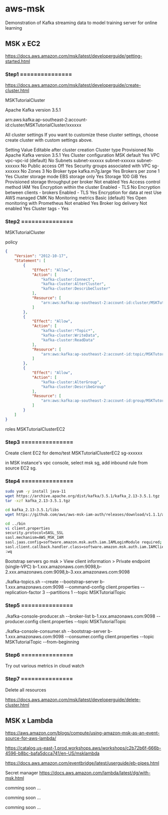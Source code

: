 # aws-msk

Demonstration of Kafka streaming data to model training server for online learning

## MSK x EC2

https://docs.aws.amazon.com/msk/latest/developerguide/getting-started.html

### Step1 ===============

https://docs.aws.amazon.com/msk/latest/developerguide/create-cluster.html

MSKTutorialCluster

Apache Kafka version
3.5.1

arn:aws:kafka:ap-southeast-2:account-id:cluster/MSKTutorialCluster/xxxxxx

All cluster settings
If you want to customize these cluster settings, choose create cluster with custom settings above.

Setting
Value
Editable after cluster creation
Cluster type	Provisioned	No
Apache Kafka version	3.5.1	Yes
Cluster configuration	MSK default	Yes
VPC	vpc-vpc-id (default)	No
Subnets	
subnet-xxxxxx 
subnet-xxxxxx 
subnet-xxxxxx 
No
Public access	Off	Yes
Security groups associated with VPC	
sg-xxxxxx 
No
Zones	3	No
Broker type	kafka.m7g.large	Yes
Brokers per zone	1	Yes
Cluster storage mode	EBS storage only	Yes
Storage	100 GiB	Yes
Provisioned storage throughput per broker	Not enabled	Yes
Access control method	IAM	Yes
Encryption within the cluster	Enabled - TLS	No
Encryption between clients - brokers	Enabled - TLS	Yes
Encryption for data at rest	Use AWS managed CMK	No
Monitoring metrics	Basic (default)	Yes
Open monitoring with Prometheus	Not enabled	Yes
Broker log delivery	Not enabled	Yes
Cluster tags	-	Yes

### Step2 ===============

MSKTutorialCluster

policy
```json
{
    "Version": "2012-10-17",
    "Statement": [
        {
            "Effect": "Allow",
            "Action": [
                "kafka-cluster:Connect",
                "kafka-cluster:AlterCluster",
                "kafka-cluster:DescribeCluster"
            ],
            "Resource": [
                "arn:aws:kafka:ap-southeast-2:account-id:cluster/MSKTutorialCluster/*"
            ]
        },
        {
            "Effect": "Allow",
            "Action": [
                "kafka-cluster:*Topic*",
                "kafka-cluster:WriteData",
                "kafka-cluster:ReadData"
            ],
            "Resource": [
                "arn:aws:kafka:ap-southeast-2:account-id:topic/MSKTutorialCluster/*"
            ]
        },
        {
            "Effect": "Allow",
            "Action": [
                "kafka-cluster:AlterGroup",
                "kafka-cluster:DescribeGroup"
            ],
            "Resource": [
                "arn:aws:kafka:ap-southeast-2:account-id:group/MSKTutorialCluster/*"
            ]
        }
    ]
}
```

roles
MSKTutorialClusterEC2


### Step3 ===============

Create client EC2 for demo/test
MSKTutorialClusterEC2
sg-xxxxxx

in MSK instance's vpc console, select msk sg, add inbound rule from source EC2 sg. 

### Step4 ===============


```bash
sudo yum -y install java-11
wget https://archive.apache.org/dist/kafka/3.5.1/kafka_2.13-3.5.1.tgz
tar -xzf kafka_2.13-3.5.1.tgz

cd kafka_2.13-3.5.1/libs
wget https://github.com/aws/aws-msk-iam-auth/releases/download/v1.1.1/aws-msk-iam-auth-1.1.1-all.jar

cd ../bin
vi client.properties
security.protocol=SASL_SSL
sasl.mechanism=AWS_MSK_IAM
sasl.jaas.config=software.amazon.msk.auth.iam.IAMLoginModule required;
sasl.client.callback.handler.class=software.amazon.msk.auth.iam.IAMClientCallbackHandler
:wq
```


Bootstrap servers
go msk > View client information > Private endpoint (single-VPC)
b-1.xxx.amazonaws.com:9098,b-2.xxx.amazonaws.com:9098,b-3.xxx.amazonaws.com:9098

./kafka-topics.sh --create --bootstrap-server b-1.xxx.amazonaws.com:9098 --command-config client.properties --replication-factor 3 --partitions 1 --topic MSKTutorialTopic

### Step5 ===============

./kafka-console-producer.sh --broker-list b-1.xxx.amazonaws.com:9098 --producer.config client.properties --topic MSKTutorialTopic


./kafka-console-consumer.sh --bootstrap-server b-1.xxx.amazonaws.com:9098 --consumer.config client.properties --topic MSKTutorialTopic --from-beginning


### Step6 ===============

Try out various metrics in cloud watch

### Step7 ===============

Delete all resources

https://docs.aws.amazon.com/msk/latest/developerguide/delete-cluster.html


## MSK x Lambda

https://aws.amazon.com/blogs/compute/using-amazon-msk-as-an-event-source-for-aws-lambda/

https://catalog.us-east-1.prod.workshops.aws/workshops/c2b72b6f-666b-4596-b8bc-bafa5dcca741/en-US/msklambda

https://docs.aws.amazon.com/eventbridge/latest/userguide/eb-pipes.html

Secret manager
https://docs.aws.amazon.com/lambda/latest/dg/with-msk.html

comming soon ... 

comming soon ... 

comming soon ... 





